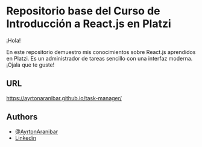 # Repositorio base del Curso de Introducción a React.js en Platzi

¡Hola!

En este repositorio demuestro mis conocimientos sobre React.js aprendidos en Platzi. Es un administrador de tareas sencillo con una interfaz moderna. ¡Ojala que te guste!

## URL
https://ayrtonaranibar.github.io/task-manager/

## Authors

- [@AyrtonAranibar](https://www.github.com/AyrtonAranibar)
- [Linkedin](https://www.linkedin.com/in/ayrton-aranibar-castillo-479441222/)

